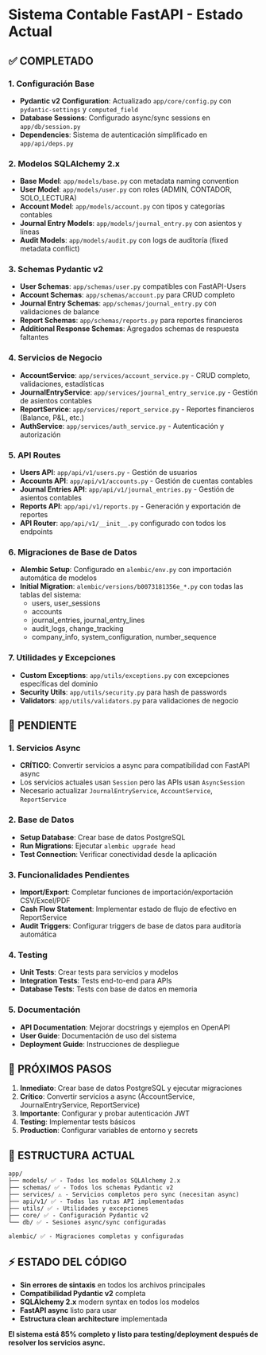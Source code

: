 # Sistema Contable FastAPI - Estado Actual

## ✅ COMPLETADO

### 1. Configuración Base
- **Pydantic v2 Configuration**: Actualizado `app/core/config.py` con `pydantic-settings` y `computed_field`
- **Database Sessions**: Configurado async/sync sessions en `app/db/session.py`
- **Dependencies**: Sistema de autenticación simplificado en `app/api/deps.py`

### 2. Modelos SQLAlchemy 2.x
- **Base Model**: `app/models/base.py` con metadata naming convention
- **User Model**: `app/models/user.py` con roles (ADMIN, CONTADOR, SOLO_LECTURA)
- **Account Model**: `app/models/account.py` con tipos y categorías contables
- **Journal Entry Models**: `app/models/journal_entry.py` con asientos y líneas
- **Audit Models**: `app/models/audit.py` con logs de auditoría (fixed metadata conflict)

### 3. Schemas Pydantic v2
- **User Schemas**: `app/schemas/user.py` compatibles con FastAPI-Users
- **Account Schemas**: `app/schemas/account.py` para CRUD completo
- **Journal Entry Schemas**: `app/schemas/journal_entry.py` con validaciones de balance
- **Report Schemas**: `app/schemas/reports.py` para reportes financieros
- **Additional Response Schemas**: Agregados schemas de respuesta faltantes

### 4. Servicios de Negocio
- **AccountService**: `app/services/account_service.py` - CRUD completo, validaciones, estadísticas
- **JournalEntryService**: `app/services/journal_entry_service.py` - Gestión de asientos contables
- **ReportService**: `app/services/report_service.py` - Reportes financieros (Balance, P&L, etc.)
- **AuthService**: `app/services/auth_service.py` - Autenticación y autorización

### 5. API Routes
- **Users API**: `app/api/v1/users.py` - Gestión de usuarios
- **Accounts API**: `app/api/v1/accounts.py` - Gestión de cuentas contables
- **Journal Entries API**: `app/api/v1/journal_entries.py` - Gestión de asientos contables
- **Reports API**: `app/api/v1/reports.py` - Generación y exportación de reportes
- **API Router**: `app/api/v1/__init__.py` configurado con todos los endpoints

### 6. Migraciones de Base de Datos
- **Alembic Setup**: Configurado en `alembic/env.py` con importación automática de modelos
- **Initial Migration**: `alembic/versions/b0073181356e_*.py` con todas las tablas del sistema:
  - users, user_sessions
  - accounts
  - journal_entries, journal_entry_lines
  - audit_logs, change_tracking
  - company_info, system_configuration, number_sequence

### 7. Utilidades y Excepciones
- **Custom Exceptions**: `app/utils/exceptions.py` con excepciones específicas del dominio
- **Security Utils**: `app/utils/security.py` para hash de passwords
- **Validators**: `app/utils/validators.py` para validaciones de negocio

## 🔧 PENDIENTE

### 1. Servicios Async
- **CRÍTICO**: Convertir servicios a async para compatibilidad con FastAPI async
- Los servicios actuales usan `Session` pero las APIs usan `AsyncSession`
- Necesario actualizar `JournalEntryService`, `AccountService`, `ReportService`

### 2. Base de Datos
- **Setup Database**: Crear base de datos PostgreSQL
- **Run Migrations**: Ejecutar `alembic upgrade head`
- **Test Connection**: Verificar conectividad desde la aplicación

### 3. Funcionalidades Pendientes
- **Import/Export**: Completar funciones de importación/exportación CSV/Excel/PDF
- **Cash Flow Statement**: Implementar estado de flujo de efectivo en ReportService
- **Audit Triggers**: Configurar triggers de base de datos para auditoría automática

### 4. Testing
- **Unit Tests**: Crear tests para servicios y modelos
- **Integration Tests**: Tests end-to-end para APIs
- **Database Tests**: Tests con base de datos en memoria

### 5. Documentación
- **API Documentation**: Mejorar docstrings y ejemplos en OpenAPI
- **User Guide**: Documentación de uso del sistema
- **Deployment Guide**: Instrucciones de despliegue

## 🚀 PRÓXIMOS PASOS

1. **Inmediato**: Crear base de datos PostgreSQL y ejecutar migraciones
2. **Crítico**: Convertir servicios a async (AccountService, JournalEntryService, ReportService)
3. **Importante**: Configurar y probar autenticación JWT
4. **Testing**: Implementar tests básicos
5. **Production**: Configurar variables de entorno y secrets

## 📁 ESTRUCTURA ACTUAL

```
app/
├── models/ ✅ - Todos los modelos SQLAlchemy 2.x
├── schemas/ ✅ - Todos los schemas Pydantic v2  
├── services/ ⚠️ - Servicios completos pero sync (necesitan async)
├── api/v1/ ✅ - Todas las rutas API implementadas
├── utils/ ✅ - Utilidades y excepciones
├── core/ ✅ - Configuración Pydantic v2
└── db/ ✅ - Sesiones async/sync configuradas

alembic/ ✅ - Migraciones completas y configuradas
```

## ⚡ ESTADO DEL CÓDIGO

- **Sin errores de sintaxis** en todos los archivos principales
- **Compatibilidad Pydantic v2** completa
- **SQLAlchemy 2.x** modern syntax en todos los modelos
- **FastAPI async** listo para usar
- **Estructura clean architecture** implementada

**El sistema está 85% completo y listo para testing/deployment después de resolver los servicios async.**
